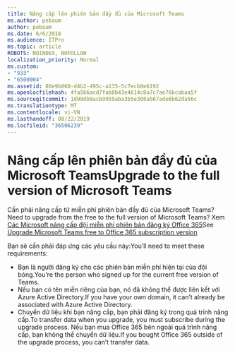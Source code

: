 ```yaml
---
title: Nâng cấp lên phiên bản đầy đủ của Microsoft Teams
ms.author: pebaum
author: pebaum
ms.date: 6/6/2018
ms.audience: ITPro
ms.topic: article
ROBOTS: NOINDEX, NOFOLLOW
localization_priority: Normal
ms.custom:
- "933"
- "6500004"
ms.assetid: 86e9b860-d4b2-495c-a135-5c7ecb8e6192
ms.openlocfilehash: 4fa566acd7fab0b43e4614c8a7c7ae76bcabaa5f
ms.sourcegitcommit: 1d98db8acb9959aba3b5e308a567ade6b62da56c
ms.translationtype: MT
ms.contentlocale: vi-VN
ms.lasthandoff: 08/22/2019
ms.locfileid: "36506239"
---
```

# <a name="upgrade-to-the-full-version-of-microsoft-teams"></a><span data-ttu-id="cab2e-102">Nâng cấp lên phiên bản đầy đủ của Microsoft Teams</span><span class="sxs-lookup"><span data-stu-id="cab2e-102">Upgrade to the full version of Microsoft Teams</span></span>

<span data-ttu-id="cab2e-103">Cần phải nâng cấp từ miễn phí phiên bản đầy đủ của Microsoft Teams?</span><span class="sxs-lookup"><span data-stu-id="cab2e-103">Need to upgrade from the free to the full version of Microsoft Teams?</span></span> <span data-ttu-id="cab2e-104">Xem [Các Microsoft nâng cấp đội miễn phí phiên bản đăng ký Office 365](https://docs.microsoft.com/microsoftteams/upgrade-freemium)</span><span class="sxs-lookup"><span data-stu-id="cab2e-104">See [Upgrade Microsoft Teams free to Office 365 subscription version](https://docs.microsoft.com/microsoftteams/upgrade-freemium)</span></span>

<span data-ttu-id="cab2e-105">Bạn sẽ cần phải đáp ứng các yêu cầu này:</span><span class="sxs-lookup"><span data-stu-id="cab2e-105">You’ll need to meet these requirements:</span></span>

- <span data-ttu-id="cab2e-106">Bạn là người đăng ký cho các phiên bản miễn phí hiện tại của đội bóng.</span><span class="sxs-lookup"><span data-stu-id="cab2e-106">You’re the person who signed up for the current free version of Teams.</span></span>
- <span data-ttu-id="cab2e-107">Nếu bạn có tên miền riêng của bạn, nó đã không thể được liên kết với Azure Active Directory.</span><span class="sxs-lookup"><span data-stu-id="cab2e-107">If you have your own domain, it can’t already be associated with Azure Active Directory.</span></span>
- <span data-ttu-id="cab2e-108">Chuyển dữ liệu khi bạn nâng cấp, bạn phải đăng ký trong quá trình nâng cấp.</span><span class="sxs-lookup"><span data-stu-id="cab2e-108">To transfer data when you upgrade, you must subscribe during the upgrade process.</span></span> <span data-ttu-id="cab2e-109">Nếu bạn mua Office 365 bên ngoài quá trình nâng cấp, bạn không thể chuyển dữ liệu.</span><span class="sxs-lookup"><span data-stu-id="cab2e-109">If you bought Office 365 outside of the upgrade process, you can’t transfer data.</span></span>
